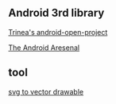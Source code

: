 ## Android 3rd library

[Trinea's android-open-project](https://github.com/Trinea/android-open-project)

[The Android Aresenal](https://android-arsenal.com)

## tool  
[svg to vector drawable](https://inloop.github.io/svg2android/)
